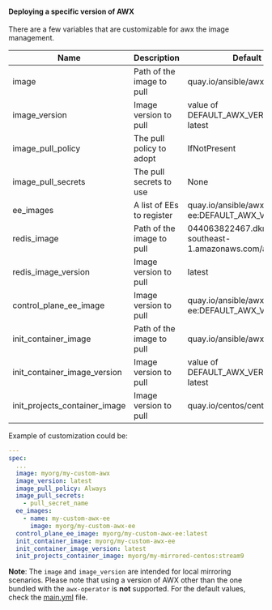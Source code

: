 #### Deploying a specific version of AWX

There are a few variables that are customizable for awx the image management.

| Name                          | Description               | Default                                    |
| ----------------------------- | ------------------------- | ------------------------------------------ |
| image                         | Path of the image to pull | quay.io/ansible/awx                        |
| image_version                 | Image version to pull     | value of DEFAULT_AWX_VERSION or latest     |
| image_pull_policy             | The pull policy to adopt  | IfNotPresent                               |
| image_pull_secrets            | The pull secrets to use   | None                                       |
| ee_images                     | A list of EEs to register | quay.io/ansible/awx-ee:DEFAULT_AWX_VERSION |
| redis_image                   | Path of the image to pull | 044063822467.dkr.ecr.ap-southeast-1.amazonaws.com/awx:redis
| redis_image_version           | Image version to pull     | latest                                     |
| control_plane_ee_image        | Image version to pull     | quay.io/ansible/awx-ee:DEFAULT_AWX_VERSION |
| init_container_image          | Path of the image to pull | quay.io/ansible/awx-ee                     |
| init_container_image_version  | Image version to pull     | value of DEFAULT_AWX_VERSION or latest     |
| init_projects_container_image | Image version to pull     | quay.io/centos/centos:stream9              |

Example of customization could be:

```yaml
---
spec:
  ...
  image: myorg/my-custom-awx
  image_version: latest
  image_pull_policy: Always
  image_pull_secrets:
    - pull_secret_name
  ee_images:
    - name: my-custom-awx-ee
      image: myorg/my-custom-awx-ee
  control_plane_ee_image: myorg/my-custom-awx-ee:latest
  init_container_image: myorg/my-custom-awx-ee
  init_container_image_version: latest
  init_projects_container_image: myorg/my-mirrored-centos:stream9
```

**Note**: The `image` and `image_version` are intended for local mirroring scenarios. Please note that using a version of AWX other than the one bundled with the `awx-operator` is **not** supported. For the default values, check the [main.yml](https://github.com/ansible/awx-operator/blob/devel/roles/installer/defaults/main.yml) file.
